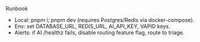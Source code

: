 Runbook

- Local: pnpm i; pnpm dev (requires Postgres/Redis via docker-compose).
- Env: set DATABASE_URL, REDIS_URL, AI_API_KEY, VAPID keys.
- Alerts: if AI /healthz fails, disable routing feature flag, route to triage.


